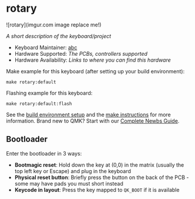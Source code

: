 # rotary

![rotary](imgur.com image replace me!)

*A short description of the keyboard/project*

* Keyboard Maintainer: [abc](https://github.com/abc)
* Hardware Supported: *The PCBs, controllers supported*
* Hardware Availability: *Links to where you can find this hardware*

Make example for this keyboard (after setting up your build environment):

    make rotary:default

Flashing example for this keyboard:

    make rotary:default:flash

See the [build environment setup](https://docs.qmk.fm/#/getting_started_build_tools) and the [make instructions](https://docs.qmk.fm/#/getting_started_make_guide) for more information. Brand new to QMK? Start with our [Complete Newbs Guide](https://docs.qmk.fm/#/newbs).

## Bootloader

Enter the bootloader in 3 ways:

* **Bootmagic reset**: Hold down the key at (0,0) in the matrix (usually the top left key or Escape) and plug in the keyboard
* **Physical reset button**: Briefly press the button on the back of the PCB - some may have pads you must short instead
* **Keycode in layout**: Press the key mapped to `QK_BOOT` if it is available
